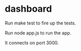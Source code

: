 dashboard
=========


Run make test to fire up the tests.

Run node app.js to run the app.

It connects on port 3000.

